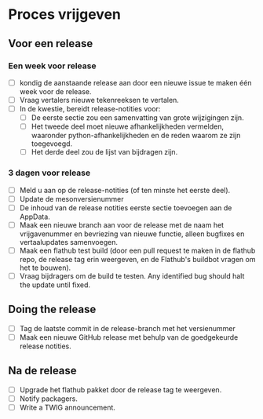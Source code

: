 # Proces vrijgeven

## Voor een release

### Een week voor release
- [ ] kondig de aanstaande release aan door een nieuwe issue te maken één week voor de release.
- [ ] Vraag vertalers nieuwe tekenreeksen te vertalen.
- [ ] In de kwestie, bereidt release-notities voor:
  - [ ] De eerste sectie zou een samenvatting van grote wijzigingen zijn.
  - [ ] Het tweede deel moet nieuwe afhankelijkheden vermelden, waaronder python-afhankelijkheden en de reden waarom ze zijn toegevoegd.
  - [ ] Het derde deel zou de lijst van bijdragen zijn.

### 3 dagen voor release
- [ ] Meld u aan op de release-notities (of ten minste het eerste deel).
- [ ] Update de mesonversienummer
- [ ] De inhoud van de release notities eerste sectie toevoegen aan de AppData.
- [ ] Maak een nieuwe branch aan voor de release met de naam het vrijgavenummer en bevriezing van nieuwe functie, alleen bugfixes en vertaalupdates samenvoegen.
- [ ] Maak een flathub test build (door een pull request te maken in de flathub repo, de release tag erin weergeven, en de Flathub's buildbot vragen om het te bouwen).
- [ ] Vraag bijdragers om de build te testen. Any identified bug should halt the update until fixed.

## Doing the release
- [ ] Tag de laatste commit in de release-branch met het versienummer
- [ ] Maak een nieuwe GitHub release met behulp van de goedgekeurde release notities.

## Na de release
- [ ] Upgrade het flathub pakket door de release tag te weergeven.
- [ ] Notify packagers.
- [ ] Write a TWIG announcement.
